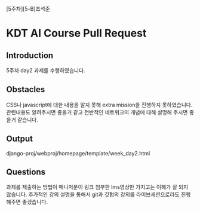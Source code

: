 [5주차][5-B]조석준

<!--
  템플릿은 아직 PR 작성이 익숙하지 않으신 분들을 위해서 제공되는 가이드입니다!  
  리뷰어 또는 이 PR을 보게 될 다른 사람들이 이 PR을 보는데 참고할 수 있는 내용이 있다면 포함해서 작성해주시면 됩니다.  
  -->

# KDT AI Course Pull Request

## Introduction <!-- 어떤 걸 만들었는지 대략적으로 설명해주세요 -->
5주차 day2 과제를 수행하였습니다.
## Obstacles <!-- 어려움을 느꼈던 부분을 대략적으로 설명해주세요 -->
CSS나 javascript에 대한 내용을 알지 못해 extra mission을 진행하지 못하였습니다. 관련내용도 알려주시면 좋을거 같고 전반적인
네트워크의 개념에 대해 설명해 주시면 좋을거 같습니다.

## Output <!-- 산출물을 적어주세요 -->
django-proj/webproj/homepage/template/week_day2.html
## Questions <!-- 리뷰어 분들이 집중적으로 보셨으면 하는 질문 내용을 적어주세요. -->
과제를 제출하는 방법이 매니저분이 링크 첨부한 lms영상만 가지고는 이해가 잘 되지 않습니다. 추가적인 강의 설명을 통해서 git과 깃헙의 강의를
라이브세션으로라도 진행해주면 좋겠습니다.